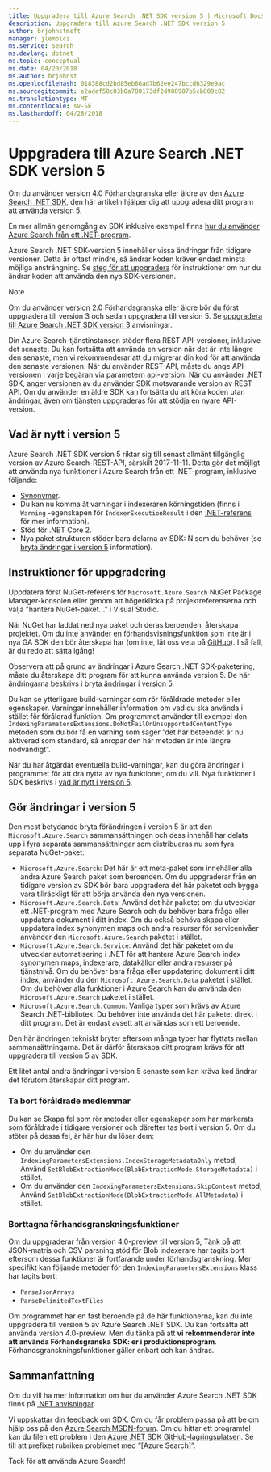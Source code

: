 ```yaml
---
title: Uppgradera till Azure Search .NET SDK version 5 | Microsoft Docs
description: Uppgradera till Azure Search .NET SDK version 5
author: brjohnstmsft
manager: jlembicz
ms.service: search
ms.devlang: dotnet
ms.topic: conceptual
ms.date: 04/20/2018
ms.author: brjohnst
ms.openlocfilehash: 018388cd2bd85eb86ad7b62ee247bccd6329e9ac
ms.sourcegitcommit: e2adef58c03b0a780173df2d988907b5cb809c82
ms.translationtype: MT
ms.contentlocale: sv-SE
ms.lasthandoff: 04/28/2018
---
```

# <a name="upgrading-to-the-azure-search-net-sdk-version-5"></a>Uppgradera till Azure Search .NET SDK version 5
Om du använder version 4.0 Förhandsgranska eller äldre av den [Azure Search .NET SDK](https://aka.ms/search-sdk), den här artikeln hjälper dig att uppgradera ditt program att använda version 5.

En mer allmän genomgång av SDK inklusive exempel finns [hur du använder Azure Search från ett .NET-program](search-howto-dotnet-sdk.md).

Azure Search .NET SDK-version 5 innehåller vissa ändringar från tidigare versioner. Detta är oftast mindre, så ändrar koden kräver endast minsta möjliga ansträngning. Se [steg för att uppgradera](#UpgradeSteps) för instruktioner om hur du ändrar koden att använda den nya SDK-versionen.

> [!NOTE]
> Om du använder version 2.0 Förhandsgranska eller äldre bör du först uppgradera till version 3 och sedan uppgradera till version 5. Se [uppgradera till Azure Search .NET SDK version 3](search-dotnet-sdk-migration.md) anvisningar.
>
> Din Azure Search-tjänstinstansen stöder flera REST API-versioner, inklusive det senaste. Du kan fortsätta att använda en version när det är inte längre den senaste, men vi rekommenderar att du migrerar din kod för att använda den senaste versionen. När du använder REST-API, måste du ange API-versionen i varje begäran via parametern api-version. När du använder .NET SDK, anger versionen av du använder SDK motsvarande version av REST API. Om du använder en äldre SDK kan fortsätta du att köra koden utan ändringar, även om tjänsten uppgraderas för att stödja en nyare API-version.

<a name="WhatsNew"></a>

## <a name="whats-new-in-version-5"></a>Vad är nytt i version 5
Azure Search .NET SDK version 5 riktar sig till senast allmänt tillgänglig version av Azure Search-REST-API, särskilt 2017-11-11. Detta gör det möjligt att använda nya funktioner i Azure Search från ett .NET-program, inklusive följande:

* [Synonymer](search-synonyms.md).
* Du kan nu komma åt varningar i indexeraren körningstiden (finns i `Warning` -egenskapen för `IndexerExecutionResult` i den [.NET-referens](https://docs.microsoft.com/dotnet/api/microsoft.azure.search.models.indexerexecutionresult?view=azure-dotnet) för mer information).
* Stöd för .NET Core 2.
* Nya paket strukturen stöder bara delarna av SDK: N som du behöver (se [bryta ändringar i version 5](#ListOfChanges) information).

<a name="UpgradeSteps"></a>

## <a name="steps-to-upgrade"></a>Instruktioner för uppgradering
Uppdatera först NuGet-referens för `Microsoft.Azure.Search` NuGet Package Manager-konsolen eller genom att högerklicka på projektreferenserna och välja ”hantera NuGet-paket...” i Visual Studio.

När NuGet har laddat ned nya paket och deras beroenden, återskapa projektet. Om du inte använder en förhandsvisningsfunktion som inte är i nya GA SDK den bör återskapa har (om inte, låt oss veta på [GitHub](https://github.com/azure/azure-sdk-for-net/issues)). I så fall, är du redo att sätta igång!

Observera att på grund av ändringar i Azure Search .NET SDK-paketering, måste du återskapa ditt program för att kunna använda version 5. De här ändringarna beskrivs i [bryta ändringar i version 5](#ListOfChanges).

Du kan se ytterligare build-varningar som rör föråldrade metoder eller egenskaper. Varningar innehåller information om vad du ska använda i stället för föråldrad funktion. Om programmet använder till exempel den `IndexingParametersExtensions.DoNotFailOnUnsupportedContentType` metoden som du bör få en varning som säger ”det här beteendet är nu aktiverad som standard, så anropar den här metoden är inte längre nödvändigt”.

När du har åtgärdat eventuella build-varningar, kan du göra ändringar i programmet för att dra nytta av nya funktioner, om du vill. Nya funktioner i SDK beskrivs i [vad är nytt i version 5](#WhatsNew).

<a name="ListOfChanges"></a>

## <a name="breaking-changes-in-version-5"></a>Gör ändringar i version 5
Den mest betydande bryta förändringen i version 5 är att den `Microsoft.Azure.Search` sammansättningen och dess innehåll har delats upp i fyra separata sammansättningar som distribueras nu som fyra separata NuGet-paket:

 - `Microsoft.Azure.Search`: Det här är ett meta-paket som innehåller alla andra Azure Search paket som beroenden. Om du uppgraderar från en tidigare version av SDK bör bara uppgradera det här paketet och bygga vara tillräckligt för att börja använda den nya versionen.
 - `Microsoft.Azure.Search.Data`: Använd det här paketet om du utvecklar ett .NET-program med Azure Search och du behöver bara fråga eller uppdatera dokument i ditt index. Om du också behöva skapa eller uppdatera index synonymen maps och andra resurser för servicenivåer använder den `Microsoft.Azure.Search` paketet i stället.
 - `Microsoft.Azure.Search.Service`: Använd det här paketet om du utvecklar automatisering i .NET för att hantera Azure Search index synonymen maps, indexerare, datakällor eller andra resurser på tjänstnivå. Om du behöver bara fråga eller uppdatering dokument i ditt index, använder du den `Microsoft.Azure.Search.Data` paketet i stället. Om du behöver alla funktioner i Azure Search kan du använda den `Microsoft.Azure.Search` paketet i stället.
- `Microsoft.Azure.Search.Common`: Vanliga typer som krävs av Azure Search .NET-bibliotek. Du behöver inte använda det här paketet direkt i ditt program. Det är endast avsett att användas som ett beroende.
 
Den här ändringen tekniskt bryter eftersom många typer har flyttats mellan sammansättningarna. Det är därför återskapa ditt program krävs för att uppgradera till version 5 av SDK.

Ett litet antal andra ändringar i version 5 senaste som kan kräva kod ändrar det förutom återskapar ditt program.

### <a name="removed-obsolete-members"></a>Ta bort föråldrade medlemmar

Du kan se Skapa fel som rör metoder eller egenskaper som har markerats som föråldrade i tidigare versioner och därefter tas bort i version 5. Om du stöter på dessa fel, är här hur du löser dem:

- Om du använder den `IndexingParametersExtensions.IndexStorageMetadataOnly` metod, Använd `SetBlobExtractionMode(BlobExtractionMode.StorageMetadata)` i stället.
- Om du använder den `IndexingParametersExtensions.SkipContent` metod, Använd `SetBlobExtractionMode(BlobExtractionMode.AllMetadata)` i stället.

### <a name="removed-preview-features"></a>Borttagna förhandsgranskningsfunktioner

Om du uppgraderar från version 4.0-preview till version 5, Tänk på att JSON-matris och CSV parsning stöd för Blob indexerare har tagits bort eftersom dessa funktioner är fortfarande under förhandsgranskning. Mer specifikt kan följande metoder för den `IndexingParametersExtensions` klass har tagits bort:

- `ParseJsonArrays`
- `ParseDelimitedTextFiles`

Om programmet har en fast beroende på de här funktionerna, kan du inte uppgradera till version 5 av Azure Search .NET SDK. Du kan fortsätta att använda version 4.0-preview. Men du tänka på att **vi rekommenderar inte att använda Förhandsgranska SDK: er i produktionsprogram**. Förhandsgranskningsfunktioner gäller enbart och kan ändras.

## <a name="conclusion"></a>Sammanfattning
Om du vill ha mer information om hur du använder Azure Search .NET SDK finns på [.NET anvisningar](search-howto-dotnet-sdk.md).

Vi uppskattar din feedback om SDK. Om du får problem passa på att be om hjälp oss på den [Azure Search MSDN-forum](https://social.msdn.microsoft.com/Forums/azure/home?forum=azuresearch). Om du hittar ett programfel kan du filen ett problem i den [Azure .NET SDK GitHub-lagringsplatsen](https://github.com/Azure/azure-sdk-for-net/issues). Se till att prefixet rubriken problemet med ”[Azure Search]”.

Tack för att använda Azure Search!
